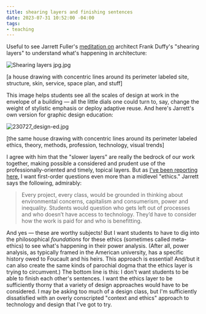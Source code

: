 ```yaml
---
title: shearing layers and finishing sentences
date: 2023-07-31 10:52:00 -04:00
tags:
- teaching
---
```


Useful to see Jarrett Fuller's [meditation on](https://www.jarrettfuller.blog/2023/07/shearing-layers/) architect Frank Duffy's "shearing layers" to understand what's happening in architecture:

![Shearing layers jpg.jpg](/uploads/Shearing%20layers%20jpg.jpg)

[a house drawing with concentric lines around its perimeter labeled site, structure, skin, service, space plan, and stuff]

This image helps students see all the scales of design at work in the envelope of a building — all the little dials one could turn to, say, change the weight of stylistic emphasis or deploy adaptive reuse. And here's Jarrett's own version for graphic design education:

![230727_design-ed.jpg](/uploads/230727_design-ed.jpg)

[the same house drawing with concentric lines around its perimeter labeled ethics, theory, methods, profession, technology, visual trends]

I agree with him that the "slower layers" are really the bedrock of our work together, making possible a considered and prudent use of the professionally-oriented and timely, topical layers. But as [I've been reporting here](https://sarahendren.com/2023/07/27/not-a-philosophy-of-architecture/), I want first-order questions even more than a midlevel "ethics." Jarrett says the following, admirably:

>Every project, every class, would be grounded in thinking about environmental concerns, capitalism and consumerism, power and inequality. Students would question who gets left out of processes and who doesn’t have access to technology. They’d have to consider how the work is paid for and who is benefitting.  

And yes — these are worthy subjects! But I want students to have to dig into the philosophical *foundations* for these ethics (sometimes called meta-ethics) to see what's happening in their power analysis. (After all, power analysis, as typically framed in the American university, has a specific history owed to Foucault and his heirs. This approach is essential! And/but it can also create the same kinds of parochial dogma that the ethics layer is trying to circumvent.) The bottom line is this: I don't want students to be able to finish each other's sentences. I want the ethics layer to be sufficiently thorny that a variety of design approaches would have to be considered. I may be asking too much of a design class, but I'm sufficiently dissatisfied with an overly conscripted "context and ethics" approach to technology and design that I've got to try.

